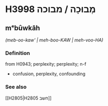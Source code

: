 # H3998 מְבוּכָה / מבוכה

## mᵉbûwkâh

_(meb-oo-kaw' | meh-boo-KAW | meh-voo-HA)_

### Definition

from H0943; perplexity; perplexity; n-f

- confusion, perplexity, confounding

### See also

[[H2805|H2805 חשב]]
